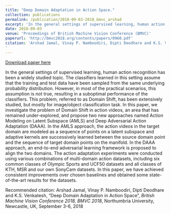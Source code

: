 ```yaml
---
title: "Deep Domain Adaptation in Action Space."
collection: publications
permalink: /publication/2018-09-03-2018_bmvc_arshad
excerpt: 'In the general settings of supervised learning, human action recognition has been a widely studied topic. The classifiers learned in this setting assume that the training and test data have been sampled from the same underlying probability distribution. However, in most of the practical scenarios, this assumption is not true, resulting in a suboptimal performance of the classifiers. This problem, referred to as Domain Shift, has been extensively studied, but mostly for image/object classification task. In this paper, we investigate the problem of Domain Shift in action videos, an area that has remained under-explored, and propose two new approaches named Action Modeling on Latent Subspace (AMLS) and Deep Adversarial Action Adaptation (DAAA). In the AMLS approach, the action videos in the target domain are modeled as a sequence of points on a latent subspace and adaptive kernels are successively learned between the source domain point and the sequence of target domain points on the manifold. In the DAAA approach, an end-to-end adversarial learning framework is proposed to align the two domains. The action adaptation experiments were conducted using various combinations of multi-domain action datasets, including six common classes of Olympic Sports and UCF50 datasets and all classes of KTH, MSR and our own SonyCam datasets. In this paper, we have achieved consistent improvements over chosen baselines and obtained some state-of-the-art results for the datasets.'
date: 2018-09-03
venue: 'Proceedings of British Machine Vision Conference (BMVC)'
paperurl: 'http://bmvc2018.org/contents/papers/0960.pdf'
citation: 'Arshad Jamal, Vinay P. Namboodiri, Dipti Deodhare and K.S. Venkatesh, “Deep Domain Adaptation in Action Space”, <i>British Machine Vision Conference 2018, BMVC 2018</i>, Northumbria University, Newcastle, UK, September 3-6, 2018
'
---
```


<a href='http://bmvc2018.org/contents/papers/0960.pdf'>Download paper here</a>

In the general settings of supervised learning, human action recognition has been a widely studied topic. The classifiers learned in this setting assume that the training and test data have been sampled from the same underlying probability distribution. However, in most of the practical scenarios, this assumption is not true, resulting in a suboptimal performance of the classifiers. This problem, referred to as Domain Shift, has been extensively studied, but mostly for image/object classification task. In this paper, we investigate the problem of Domain Shift in action videos, an area that has remained under-explored, and propose two new approaches named Action Modeling on Latent Subspace (AMLS) and Deep Adversarial Action Adaptation (DAAA). In the AMLS approach, the action videos in the target domain are modeled as a sequence of points on a latent subspace and adaptive kernels are successively learned between the source domain point and the sequence of target domain points on the manifold. In the DAAA approach, an end-to-end adversarial learning framework is proposed to align the two domains. The action adaptation experiments were conducted using various combinations of multi-domain action datasets, including six common classes of Olympic Sports and UCF50 datasets and all classes of KTH, MSR and our own SonyCam datasets. In this paper, we have achieved consistent improvements over chosen baselines and obtained some state-of-the-art results for the datasets.

Recommended citation: Arshad Jamal, Vinay P. Namboodiri, Dipti Deodhare and K.S. Venkatesh, “Deep Domain Adaptation in Action Space”, <i>British Machine Vision Conference 2018, BMVC 2018</i>, Northumbria University, Newcastle, UK, September 3-6, 2018
